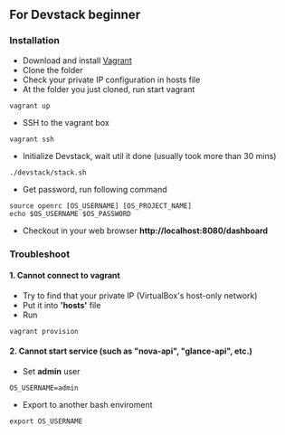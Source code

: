 ## For Devstack beginner

### Installation

- Download and install [Vagrant](https://www.vagrantup.com)
- Clone the folder
- Check your private IP configuration in hosts file
- At the folder you just cloned, run start vagrant
```
vagrant up
```
- SSH to the vagrant box
```
vagrant ssh
```
- Initialize Devstack, wait util it done (usually took more than 30 mins)
```
./devstack/stack.sh
```
- Get password, run following command
```
source openrc [OS_USERNAME] [OS_PROJECT_NAME]
echo $OS_USERNAME $OS_PASSWORD
```

- Checkout in your web browser **http://localhost:8080/dashboard**

### Troubleshoot

#### 1. Cannot connect to vagrant

- Try to find that your private IP (VirtualBox's host-only network)
- Put it into **'hosts'** file
- Run
```
vagrant provision
```
#### 2. Cannot start service (such as "nova-api", "glance-api", etc.)

- Set __admin__ user
```
OS_USERNAME=admin
```
- Export to another bash enviroment
```
export OS_USERNAME
```
